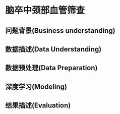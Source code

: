 # 脑卒中颈部血管筛查

## 问题背景(Business understanding)

## 数据描述(Data Understanding)

## 数据预处理(Data Preparation)

## 深度学习(Modeling)

## 结果描述(Evaluation)


